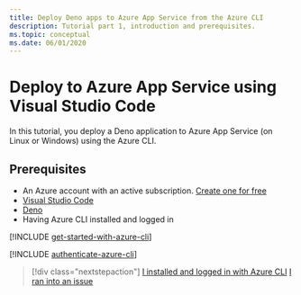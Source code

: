 ```yaml
---
title: Deploy Deno apps to Azure App Service from the Azure CLI
description: Tutorial part 1, introduction and prerequisites.
ms.topic: conceptual
ms.date: 06/01/2020
---
```


# Deploy to Azure App Service using Visual Studio Code

In this tutorial, you deploy a Deno application to Azure App Service (on Linux or Windows) using the Azure CLI.

## Prerequisites

- An Azure account with an active subscription. [Create one for free](https://azure.microsoft.com/free/?utm_source=campaign&utm_campaign=vscode-tutorial-appservice-extension&mktingSource=vscode-tutorial-appservice-extension)
- [Visual Studio Code](https://code.visualstudio.com/)
- [Deno](https://deno.land/#installation)
- Having Azure CLI installed and logged in

[!INCLUDE [get-started-with-azure-cli](../articles/azure-cli/get-started-with-azure-cli.md)]

[!INCLUDE [authenticate-azure-cli](../articles/azure-cli/authenticate-azure-cli.md)]

> [!div class="nextstepaction"]
> [I installed and logged in with Azure CLI](tutorial-vscode-azure-app-service-deno-02.md) [I ran into an issue](https://www.research.net/r/PWZWZ52?tutorial=deno-deployment-azureappservice&step=getting-started)
